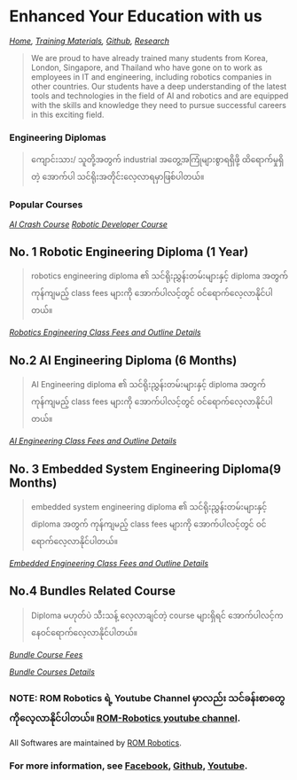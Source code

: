 # Enhanced Your Education with us
*[Home](./README.md),  [Training Materials](./trainingmaterials.md),  [Github](https://github.com/ROM-robotics),  [Research](https://www.facebook.com/profile.php?id=100089316612691&mibextid=ZbWKwL
)*

> We are proud to have already trained many students from Korea, London, Singapore, and Thailand who have gone on to work as employees in IT and engineering, including robotics companies in other countries. Our students have a deep understanding of the latest tools and technologies in the field of AI and robotics and are equipped with the skills and knowledge they need to pursue successful careers in this exciting field.

### Engineering Diplomas

> ကျောင်းသား/ သူတို့အတွက် industrial အတွေ့အကြုံများစွာရရှိဖို့ ထိရောက်မှုရှိတဲ့ အောက်ပါ သင်ရိုးအတိုင်းလေ့လာရမှာဖြစ်ပါတယ်။

### Popular Courses
*[AI Crash Course](./bundle_courses/022_AICrashCourse.md)* 
*[Robotic Developer Course](./bundle_courses/007_RoboticDeveloperCourses.md)*

## No. 1 Robotic Engineering Diploma (1 Year)

> robotics engineering diploma ၏ သင်ရိုးညွှန်းတမ်းများနှင့် diploma အတွက် ကုန်ကျမည့် class fees များကို အောက်ပါလင့်တွင် ဝင်ရောက်လေ့လာနိုင်ပါတယ်။

*[Robotics Engineering Class Fees and Outline Details](./diploma_/001_robotics_engineering.md)*     


## No.2 AI Engineering Diploma (6 Months)

> AI Engineering diploma ၏ သင်ရိုးညွှန်းတမ်းများနှင့် diploma အတွက် ကုန်ကျမည့် class fees များကို အောက်ပါလင့်တွင် ဝင်ရောက်လေ့လာနိုင်ပါတယ်။

*[AI Engineering Class Fees and Outline Details](./diploma_/002_artificial_intelligence_engineering.md)*


## No. 3 Embedded System Engineering Diploma(9 Months)

> embedded system engineering diploma ၏ သင်ရိုးညွှန်းတမ်းများနှင့် diploma အတွက် ကုန်ကျမည့် class fees များကို အောက်ပါလင့်တွင် ဝင်ရောက်လေ့လာနိုင်ပါတယ်။

*[Embedded Engineering Class Fees and Outline Details](./diploma_/006_embedded_engineering.md)*

## No.4 Bundles Related Course 

> Diploma မဟုတ်ပဲ သီးသန့် လေ့လာချင်တဲ့ course များရှိရင် အောက်ပါလင့်ကနေဝင်ရောက်လေ့လာနိုင်ပါတယ်။

*[Bundle Course Fees](./bundle_courses.md)*

*[Bundle Courses Details](./bundle_courses.md)*


### NOTE: ROM Robotics ရဲ့ Youtube Channel မှာလည်း သင်ခန်းစာတွေကိုလေ့လာနိုင်ပါတယ်။ [ROM-Robotics youtube channel](./trainingmaterials.md).

All Softwares are maintained by [ROM Robotics](https://romdynamics.com).

### For more information, see [Facebook](https://www.facebook.com/profile.php?id=100089316612691&mibextid=ZbWKwL), [Github](https://github.com/ROM-robotics), [Youtube](https://www.youtube.com/@ROMROBOTICS).
